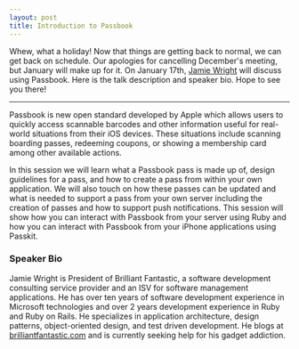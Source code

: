```yaml
---
layout: post
title: Introduction to Passbook
---
```


Whew, what a holiday! Now that things are getting back to normal, we can get back on schedule. Our apologies for cancelling December's meeting, but January will make up for it. On January 17th, [Jamie Wright](https://twitter.com/jwright) will discuss using Passbook. Here is the talk description and speaker bio. Hope to see you there!

<hr>

Passbook is new open standard developed by Apple which allows users to quickly access scannable barcodes and other information useful for real-world situations from their iOS devices. These situations include scanning boarding passes, redeeming coupons, or showing a membership card among other available actions.

In this session we will learn what a Passbook pass is made up of, design guidelines for a pass, and how to create a pass from within your own application. We will also touch on how these passes can be updated and what is needed to support a pass from your own server including the creation of passes and how to support push notifications. This session will show how you can interact with Passbook from your server using Ruby and how you can interact with Passbook from your iPhone applications using Passkit.

### Speaker Bio
Jamie Wright is President of Brilliant Fantastic, a software development consulting service provider and an ISV for software management applications. He has over ten years of software development experience in Microsoft technologies and over 2 years development experience in Ruby and Ruby on Rails. He specializes in application architecture, design patterns, object-oriented design, and test driven development. He blogs at [brilliantfantastic.com](http://brilliantfantastic.com) and is currently seeking help for his gadget addiction.
